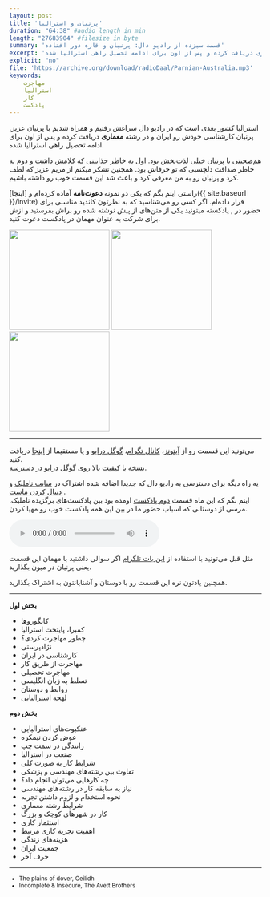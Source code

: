 ```yaml
---
layout: post
title: 'پرنیان و استرالیا'
duration: "64:38" #audio length in min
length: "27683904" #filesize in byte
summary: 'قسمت سیزده از رادیو دال: پرنیان و قاره دور افتاده'
excerpt: 'استرالیا کشور بعدی است که در رادیو دال سراغش رفتیم و همراه شدیم با پرنیان عزیز. پرنیان کارشناسی خودش رو ایران و در رشته معماری دریافت کرده و پس از اون برای ادامه تحصیل راهی استرالیا شده.'
explicit: "no"
file: 'https://archive.org/download/radioDaal/Parnian-Australia.mp3'
keywords:
    مهاجرت
    استرالیا
    کار
    پادکست
---
```


استرالیا کشور بعدی است که در رادیو دال سراغش رفتیم و همراه شدیم با پرنیان عزیز. پرنیان کارشناسی خودش رو ایران و در رشته **معماری** دریافت کرده و پس از اون برای ادامه تحصیل راهی استرالیا شده.

هم‌صحبتی با پرنیان خیلی لذت‌بخش بود. اول به خاطر جذابیتی که کلامش داشت و دوم به خاطر صداقت دلچسبی که تو حرفاش بود. همچنین تشکر میکنم از مریم عزیز که لطف کرد و پرنیان رو به من معرفی کرد و باعث شد این قسمت خوب رو داشته باشیم.

راستی اینم بگم که یکی دو نمونه **دعوت‌نامه** آماده کرده‌ام و [اینجا]({{ site.baseurl }}/invite) قرار داده‌ام. اگر کسی رو می‌شناسید که به نظرتون کاندید مناسبی برای حضور در  , پادکسته میتونید  یکی از متن‌های از پیش نوشته شده رو براش بفرستید و ازش برای شرکت به عنوان مهمان در پادکست دعوت کنید.


<div class="image-line">
<img src="{{ site.baseurl }}/public/img/parnian/1.jpg" width="200" height="200">
<img src="{{ site.baseurl }}/public/img/parnian/2.jpg" width="200" height="200">
<img src="{{ site.baseurl }}/public/img/parnian/3.jpg" width="200" height="200">
</div>

<hr>

می‌تونید این قسمت رو از [آیتونز](http://apple.co/2go4xdT)، [کانال تگرام](https://t.me/radioDaal)، [گوگل درایو](http://bit.ly/daal-13) و یا مستقیما از [اینجا](https://archive.org/download/radioDaal/Parnian-Australia.mp3) دریافت کنید.  
نسخه با کیفیت بالا روی گوگل درایو در دسترسه.

یه راه دیگه برای دسترسی به رادیو دال که جدیدا اضافه شده اشتراک در [سایت ناملیک](http://namlik.me/) و [دنبال کردن ماست](http://namlik.me/channel/%D8%B1%D8%A7%D8%AF%DB%8C%D9%88%20%D8%AF%D8%A7%D9%84)
.  
اینم بگم که این ماه قسمت [دوم پادکست]({{site.baseurl}}/rojin-saba-us) اومده بود بین پادکست‌های برگزیده ناملیک. مرسی از دوستانی که اسباب حضور ما در بین این همه پادکست خوب رو مهیا کردن.

<audio controls="controls">
  Your browser does not support the <code>audio</code> element.
  <source src="https://archive.org/download/radioDaal/Parnian-Australia.ogg" type="audio/ogg">
</audio>

مثل قبل می‌تونید با استفاده از [این بات تلگرام](https://t.me/RadioDaalGuestBot) اگر سوالی داشتید با مهمان این قسمت یعنی پرنیان در میون بگذارید.

همچنین یادتون نره این قسمت رو با دوستان و آشنایانتون به اشتراک بگذارید.


<hr>

**بخش اول**

- کانگوروها
- کمبرا، پایتخت استرالیا
- چطور مهاجرت کردی؟
- نژادپرستی
- کارشناسی در ایران
- مهاجرت از طریق کار
- مهاجرت تحصیلی
- تسلط به زبان انگلیسی
- روابط و دوستان
- لهجه استرالیایی

**بخش دوم**

- عنکبوت‌های استرالیایی
- عوض کردن نیمکره
- رانندگی در سمت چپ
- صنعت در استرالیا
- شرایط کار به صورت کلی
- تفاوت بین رشته‌های مهندسی و پزشکی
- چه کارهایی می‌توان انجام داد؟
- نیاز به سابقه کار در رشته‌های مهندسی
- نحوه استخدام و لزوم داشتن تجربه
- شرایط رشته معماری
- کار در شهرهای کوچک و بزرگ
- استثمار کاری
- اهمیت تجربه کاری مرتبط
- هزینه‌های زندگی
- جمعیت ایران
- حرف آخر

<hr>

<div dir="ltr" style="font-size: smaller;">
<ul>
<li>The plains of dover, Ceilidh</li>
<li>Incomplete & Insecure, The Avett Brothers</li>
</ul>
</div>